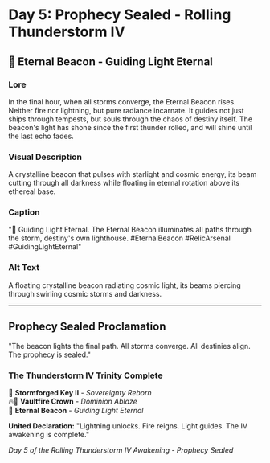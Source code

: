 # Day 5: Prophecy Sealed - Rolling Thunderstorm IV

## 🌌 Eternal Beacon - Guiding Light Eternal

### Lore
In the final hour, when all storms converge, the Eternal Beacon rises. Neither fire nor lightning, but pure radiance incarnate. It guides not just ships through tempests, but souls through the chaos of destiny itself. The beacon's light has shone since the first thunder rolled, and will shine until the last echo fades.

### Visual Description
A crystalline beacon that pulses with starlight and cosmic energy, its beam cutting through all darkness while floating in eternal rotation above its ethereal base.

### Caption
"🌌 Guiding Light Eternal. The Eternal Beacon illuminates all paths through the storm, destiny's own lighthouse. #EternalBeacon #RelicArsenal #GuidingLightEternal"

### Alt Text  
A floating crystalline beacon radiating cosmic light, its beams piercing through swirling cosmic storms and darkness.

---

## Prophecy Sealed Proclamation
"The beacon lights the final path. All storms converge. All destinies align. The prophecy is sealed."

### The Thunderstorm IV Trinity Complete
🔑 **Stormforged Key II** - *Sovereignty Reborn*  
🔥👑 **Vaultfire Crown** - *Dominion Ablaze*  
🌌 **Eternal Beacon** - *Guiding Light Eternal*

**United Declaration:** "Lightning unlocks. Fire reigns. Light guides. The IV awakening is complete."

*Day 5 of the Rolling Thunderstorm IV Awakening - Prophecy Sealed*